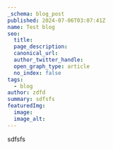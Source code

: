 ```yaml
---
_schema: blog_post
published: 2024-07-06T03:07:41Z
name: Test blog
seo:
  title:
  page_description:
  canonical_url:
  author_twitter_handle:
  open_graph_type: article
  no_index: false
tags:
  - blog
author: zdfd
summary: sdfsfs
featuredImg:
  image:
  image_alt:
---
```

sdfsfs